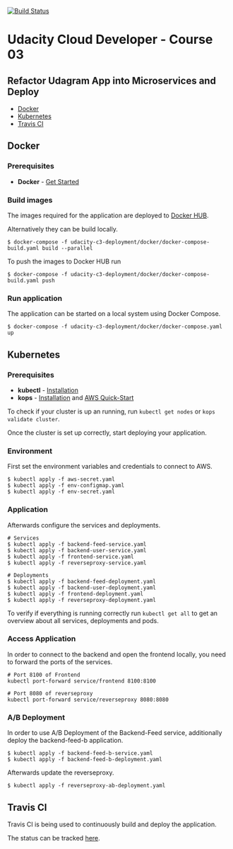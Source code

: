 [![Build Status](https://travis-ci.com/pckhib/udacity-cloud-developer-c3.svg?branch=master)](https://travis-ci.com/pckhib/udacity-cloud-developer-c3)

# Udacity Cloud Developer - Course 03

## Refactor Udagram App into Microservices and Deploy

- [Docker](#Docker)
- [Kubernetes](#Kubernetes)
- [Travis CI](#Travis-CI)


## Docker

### Prerequisites

- **Docker** - [Get Started](https://www.docker.com/get-started)

### Build images
The images required for the application are deployed to [Docker HUB](https://hub.docker.com/u/pckhib).

Alternatively they can be build locally.
```shell
$ docker-compose -f udacity-c3-deployment/docker/docker-compose-build.yaml build --parallel
```

To push the images to Docker HUB run
```shell
$ docker-compose -f udacity-c3-deployment/docker/docker-compose-build.yaml push
```

### Run application
The application can be started on a local system using Docker Compose.
```shell
$ docker-compose -f udacity-c3-deployment/docker/docker-compose.yaml up
```


## Kubernetes

### Prerequisites

- **kubectl** - [Installation](https://kubernetes.io/docs/tasks/tools/install-kubectl/)
- **kops** - [Installation](https://github.com/kubernetes/kops#installing) and [AWS Quick-Start](https://github.com/kubernetes/kops/blob/master/docs/getting_started/aws.md)

To check if your cluster is up an running, run ```kubectl get nodes``` or ```kops validate cluster```.

Once the cluster is set up correctly, start deploying your application.

### Environment
First set the environment variables and credentials to connect to AWS.

```shell
$ kubectl apply -f aws-secret.yaml
$ kubectl apply -f env-configmap.yaml
$ kubectl apply -f env-secret.yaml
```

### Application
Afterwards configure the services and deployments.

```shell
# Services
$ kubectl apply -f backend-feed-service.yaml
$ kubectl apply -f backend-user-service.yaml
$ kubectl apply -f frontend-service.yaml
$ kubectl apply -f reverseproxy-service.yaml

# Deployments
$ kubectl apply -f backend-feed-deployment.yaml
$ kubectl apply -f backend-user-deployment.yaml
$ kubectl apply -f frontend-deployment.yaml
$ kubectl apply -f reverseproxy-deployment.yaml
```

To verify if everything is running correctly run ```kubectl get all``` to get an overview about all services, deployments and pods.

### Access Application
In order to connect to the backend and open the frontend locally, you need to forward the ports of the services.
```shell
# Port 8100 of Frontend
kubectl port-forward service/frontend 8100:8100

# Port 8080 of reverseproxy
kubectl port-forward service/reverseproxy 8080:8080
```

### A/B Deployment
In order to use A/B Deployment of the Backend-Feed service, additionally deploy the backend-feed-b application.
```shell
$ kubectl apply -f backend-feed-b-service.yaml
$ kubectl apply -f backend-feed-b-deployment.yaml
```

Afterwards update the reverseproxy.
```shell
$ kubectl apply -f reverseproxy-ab-deployment.yaml
```

## Travis CI
Travis CI is being used to continuously build and deploy the application.

The status can be tracked [here](https://travis-ci.com/pckhib/udacity-cloud-developer-c3).